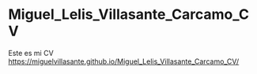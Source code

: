 # Miguel_Lelis_Villasante_Carcamo_CV
Este es mi CV
https://miguelvillasante.github.io/Miguel_Lelis_Villasante_Carcamo_CV/
